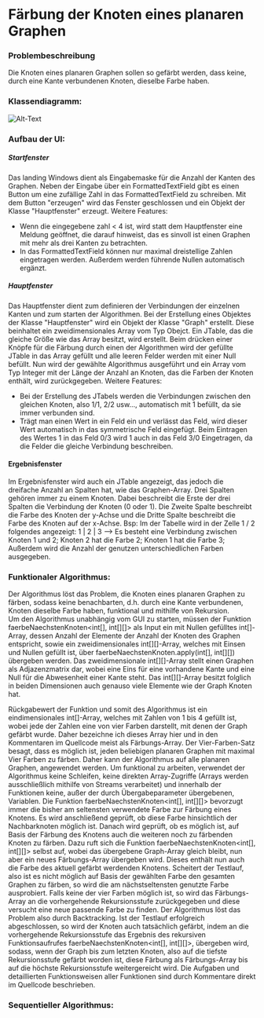 ﻿# Färbung der Knoten eines planaren Graphen
### Problembeschreibung
Die Knoten eines planaren Graphen sollen so gefärbt werden, dass keine, durch eine Kante verbundenen Knoten, dieselbe Farbe haben. 

### Klassendiagramm:

![Alt-Text](https://github.com/Lucab2k/Graphenf-rbungUI/blob/master/Graphenf%C3%A4rbung/Klassendiagramm.png?raw=true "Klassendiagramm")
### Aufbau der UI:

##### Startfenster
Das landing Windows dient als Eingabemaske für die Anzahl der Kanten des Graphen. Neben der Eingabe über ein FormattedTextField gibt es einen Button um eine zufällige Zahl in das FormattedTextField zu schreiben.
Mit dem Button "erzeugen" wird das Fenster geschlossen und ein Objekt der Klasse "Hauptfenster" erzeugt.
Weitere Features:
* Wenn die eingegebene zahl < 4 ist, wird statt dem Hauptfenster eine Meldung geöffnet, die darauf hinweist, das es sinvoll ist einen Graphen mit mehr als drei Kanten zu betrachten.
* In das FormattedTextField können nur maximal dreistellige Zahlen eingetragen werden. Außerdem werden führende Nullen automatisch ergänzt.

##### Hauptfenster
Das Hauptfenster dient zum definieren der Verbindungen der einzelnen Kanten und zum starten der Algorithmen. Bei der Erstellung eines Objektes der Klasse "Hauptfenster" wird ein Objekt der Klasse "Graph" erstellt. Diese beinhaltet ein zweidimensionales Array vom Typ Obejct. Ein JTable, das die gleiche Größe wie das Array besitzt, wird erstellt. Beim drücken einer Knöpfe für die Färbung durch einen der Algorithmen wird der gefüllte JTable in das Array gefüllt und alle leeren Felder werden mit einer Null befüllt. Nun wird der gewählte Algorithmus ausgeführt und ein Array vom Typ Integer mit der Länge der Anzahl an Knoten, das die Farben der Knoten enthält, wird zurückgegeben.
Weitere Features:
* Bei der Erstellung des JTabels werden die Verbindungen zwischen den gleichen Knoten, also 1/1, 2/2 usw..., automatisch mit 1 befüllt, da sie immer verbunden sind.
* Trägt man einen Wert in ein Feld ein und verlässt das Feld, wird dieser Wert automatisch in das symmetrische Feld eingefügt. Beim Eintragen des Wertes 1 in das Feld 0/3 wird 1 auch in das Feld 3/0 Eingetragen, da die Felder die gleiche Verbindung beschreiben.

#### Ergebnisfenster
Im Ergebnisfenster wird auch ein JTable angezeigt, das jedoch die dreifache Anzahl an Spalten hat, wie das Graphen-Array. Drei Spalten gehören immer zu einem Knoten. Dabei beschreibt die Erste der drei Spalten die Verbindung der Knoten (0 oder 1). Die Zweite Spalte beschreibt die Farbe des Knoten der y-Achse und die Dritte Spalte beschreibt die Farbe des Knoten auf der x-Achse.
Bsp: Im der Tabelle wird in der Zelle 1 / 2 folgendes angezeigt: 1 | 2 | 3 --> Es besteht eine Verbindung zwischen Knoten 1 und 2; Knoten 2 hat die Farbe 2; Knoten 1 hat die Farbe 3;
Außerdem wird die Anzahl der genutzen unterschiedlichen Farben ausgegeben.

### Funktionaler Algorithmus:
Der Algorithmus löst das Problem, die Knoten eines planaren Graphen zu färben, sodass keine benachbarten, d.h. durch eine Kante verbundenen, Knoten dieselbe Farbe haben, funktional und mithilfe von Rekursion.  
Um den Algorithmus unabhängig vom GUI zu starten, müssen der Funktion faerbeNaechstenKnoten<int[], int[][]> als Input ein mit Nullen gefülltes int[]-Array, dessen Anzahl der Elemente der Anzahl der Knoten des Graphen entspricht, sowie ein zweidimensionales int[][]-Array, welches mit Einsen und Nullen gefüllt ist, über faerbeNaechstenKnoten.apply(int[], int[][]) übergeben werden.
Das zweidimensionale int[][]-Array stellt einen Graphen als Adjazenzmatrix dar, wobei eine Eins für eine vorhandene Kante und eine Null für die Abwesenheit einer Kante steht. Das int[][]-Array besitzt folglich in beiden Dimensionen auch genauso viele Elemente wie der Graph Knoten hat.
   
Rückgabewert der Funktion und somit des Algorithmus ist ein eindimensionales int[]-Array, welches mit Zahlen von 1 bis 4 gefüllt ist, wobei jede der Zahlen eine von vier Farben darstellt, mit denen der Graph gefärbt wurde. 
Daher bezeichne ich dieses Array hier und in den Kommentaren im Quellcode meist als Färbungs-Array. Der Vier-Farben-Satz besagt, dass es möglich ist, jeden beliebigen planaren Graphen mit maximal Vier Farben zu färben. Daher kann der Algorithmus auf alle planaren Graphen, angewendet werden. 
Um funktional zu arbeiten, verwendet der Algorithmus keine Schleifen, keine direkten Array-Zugriffe (Arrays werden ausschließlich mithilfe von Streams verarbeitet) und innerhalb der Funktionen keine, außer der durch Übergabeparameter übergebenen, Variablen.
Die Funktion faerbeNaechstenKnoten<int[], int[][]>  bevorzugt immer die bisher am seltensten verwendete Farbe zur Färbung eines Knotens. Es wird anschließend geprüft, ob diese Farbe hinsichtlich der Nachbarknoten möglich ist. Danach wird geprüft, ob es möglich ist, auf Basis der Färbung des Knotens auch die weiteren noch zu färbenden Knoten zu färben. 
Dazu ruft sich die Funktion faerbeNaechstenKnoten<int[], int[][]> selbst auf, wobei das übergebene Graph-Array gleich bleibt, nun aber ein neues Färbungs-Array übergeben wird. Dieses enthält nun auch die Farbe des aktuell gefärbt werdenden Knotens. Scheitert der Testlauf, also ist es nicht möglich auf Basis der gewählten Farbe den gesamten Graphen zu färben, so wird die am nächstseltensten genutzte Farbe ausprobiert. 
Falls keine der vier Farben möglich ist, so wird das Färbungs-Array an die vorhergehende Rekursionsstufe zurückgegeben und diese versucht eine neue passende Farbe zu finden. Der Algorithmus löst das Problem also durch Backtracking. 
Ist der Testlauf erfolgreich abgeschlossen, so wird der Knoten auch tatsächlich gefärbt, indem an die vorhergehende Rekursionsstufe das Ergebnis des rekursiven Funktionsaufrufes faerbeNaechstenKnoten<int[], int[][]>, übergeben wird, sodass, wenn der Graph bis zum letzten Knoten, also auf die tiefste Rekursionsstufe gefärbt worden ist, diese Färbung als Färbungs-Array bis auf die höchste Rekursionsstufe weitergereicht wird. Die Aufgaben und detaillierten Funktionsweisen aller Funktionen sind durch Kommentare direkt im Quellcode beschrieben.


### Sequentieller Algorithmus:
